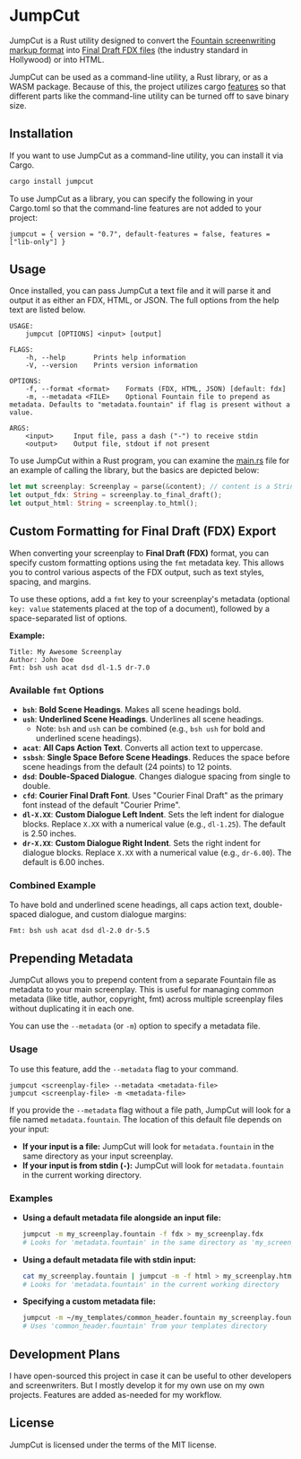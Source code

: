 # JumpCut

JumpCut is a Rust utility designed to convert the [Fountain screenwriting markup format][fountain] into [Final Draft FDX files][FDX] (the industry standard in Hollywood) or into HTML.

JumpCut can be used as a command-line utility, a Rust library, or as a WASM package. Because of this, the project utilizes cargo [features][] so that different parts like the command-line utility can be turned off to save binary size.

## Installation

If you want to use JumpCut as a command-line utility, you can install it via Cargo.

```sh
cargo install jumpcut
```

To use JumpCut as a library, you can specify the following in your Cargo.toml so that the command-line features are not added to your project:

`jumpcut = { version = "0.7", default-features = false, features = ["lib-only"] }`

## Usage

Once installed, you can pass JumpCut a text file and it will parse it and output it as either an FDX, HTML, or JSON. The full options from the help text are listed below.

```
USAGE:
    jumpcut [OPTIONS] <input> [output]

FLAGS:
    -h, --help       Prints help information
    -V, --version    Prints version information

OPTIONS:
    -f, --format <format>    Formats (FDX, HTML, JSON) [default: fdx]
    -m, --metadata <FILE>    Optional Fountain file to prepend as metadata. Defaults to "metadata.fountain" if flag is present without a value.

ARGS:
    <input>     Input file, pass a dash ("-") to receive stdin
    <output>    Output file, stdout if not present
```

To use JumpCut within a Rust program, you can examine the [main.rs](src/bin/main.rs) file for an example of calling the library, but the basics are depicted below:

```rust
let mut screenplay: Screenplay = parse(&content); // content is a String provided by your application
let output_fdx: String = screenplay.to_final_draft();
let output_html: String = screenplay.to_html();
```

## Custom Formatting for Final Draft (FDX) Export

When converting your screenplay to **Final Draft (FDX)** format, you can specify custom formatting options using the `fmt` metadata key. This allows you to control various aspects of the FDX output, such as text styles, spacing, and margins.

To use these options, add a `fmt` key to your screenplay's metadata (optional `key: value` statements placed at the top of a document), followed by a space-separated list of options.

**Example:**

```
Title: My Awesome Screenplay
Author: John Doe
Fmt: bsh ush acat dsd dl-1.5 dr-7.0
```

### Available `fmt` Options

  * **`bsh`**: **Bold Scene Headings**. Makes all scene headings bold.
  * **`ush`**: **Underlined Scene Headings**. Underlines all scene headings.
      * Note: `bsh` and `ush` can be combined (e.g., `bsh ush` for bold and underlined scene headings).
  * **`acat`**: **All Caps Action Text**. Converts all action text to uppercase.
  * **`ssbsh`**: **Single Space Before Scene Headings**. Reduces the space before scene headings from the default (24 points) to 12 points.
  * **`dsd`**: **Double-Spaced Dialogue**. Changes dialogue spacing from single to double.
  * **`cfd`**: **Courier Final Draft Font**. Uses "Courier Final Draft" as the primary font instead of the default "Courier Prime".
  * **`dl-X.XX`**: **Custom Dialogue Left Indent**. Sets the left indent for dialogue blocks. Replace `X.XX` with a numerical value (e.g., `dl-1.25`). The default is 2.50 inches.
  * **`dr-X.XX`**: **Custom Dialogue Right Indent**. Sets the right indent for dialogue blocks. Replace `X.XX` with a numerical value (e.g., `dr-6.00`). The default is 6.00 inches.

### Combined Example

To have bold and underlined scene headings, all caps action text, double-spaced dialogue, and custom dialogue margins:

```
Fmt: bsh ush acat dsd dl-2.0 dr-5.5
```

## Prepending Metadata

JumpCut allows you to prepend content from a separate Fountain file as metadata to your main screenplay. This is useful for managing common metadata (like title, author, copyright, fmt) across multiple screenplay files without duplicating it in each one.

You can use the `--metadata` (or `-m`) option to specify a metadata file.

### Usage

To use this feature, add the `--metadata` flag to your command.

```
jumpcut <screenplay-file> --metadata <metadata-file>
jumpcut <screenplay-file> -m <metadata-file>
```

If you provide the `--metadata` flag without a file path, JumpCut will look for a file named `metadata.fountain`. The location of this default file depends on your input:

*   **If your input is a file:** JumpCut will look for `metadata.fountain` in the same directory as your input screenplay.
*   **If your input is from stdin (`-`):** JumpCut will look for `metadata.fountain` in the current working directory.

### Examples

*   **Using a default metadata file alongside an input file:**
    ```sh
    jumpcut -m my_screenplay.fountain -f fdx > my_screenplay.fdx
    # Looks for 'metadata.fountain' in the same directory as 'my_screenplay.fountain'
    ```

*   **Using a default metadata file with stdin input:**
    ```sh
    cat my_screenplay.fountain | jumpcut -m -f html > my_screenplay.html
    # Looks for 'metadata.fountain' in the current working directory
    ```

*   **Specifying a custom metadata file:**
    ```sh
    jumpcut -m ~/my_templates/common_header.fountain my_screenplay.fountain -f json > my_screenplay.json
    # Uses 'common_header.fountain' from your templates directory
    ```

## Development Plans

I have open-sourced this project in case it can be useful to other developers and screenwriters. But I mostly develop it for my own use on my own projects. Features are added as-needed for my workflow.

## License

JumpCut is licensed under the terms of the MIT license.

[fountain]: https://fountain.io/
[FDX]: https://www.finaldraft.com/
[features]: https://doc.rust-lang.org/cargo/reference/features.html
[FountainLoader.com]: https://fountainloader.com
